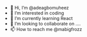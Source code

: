 - 👋 Hi, I’m @adeagbomuheez
- 👀 I’m interested in coding
- 🌱 I’m currently learning React
- 💞️ I’m looking to collaborate on ....
- 📫 How to reach me @mabigfrozz

<!---
adeagbomuheez/adeagbomuheez is a ✨ special ✨ repository because its `README.md` (this file) appears on your GitHub profile.
You can click the Preview link to take a look at your changes.
--->
